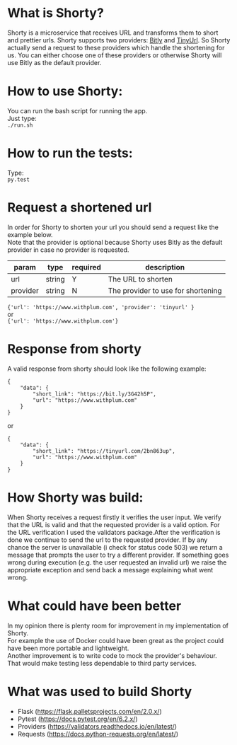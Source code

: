 # What is Shorty?

Shorty is a microservice that receives URL and transforms them to short and prettier urls. Shorty supports two providers:
[Bitly](https://www.bitly.com) and [TinyUrl](https://tinyurl.com). So Shorty actually send a request to these providers which handle the shortening
for us. You can either choose one of these providers or otherwise Shorty will use Bitly as the default provider.


# How to use Shorty:
You can run the bash script for running the app.  
Just type:  
```./run.sh```

# How to run the tests:
Type:  
```py.test```

# Request a shortened url

In order for Shorty to shorten your url you should send a request like the example below.  
Note that the provider is optional because Shorty uses Bitly as the default provider in case no provider is requested.  
  
| param    | type   | required | description                        |
|----------|--------|----------|------------------------------------|
| url      | string | Y        | The URL to shorten                 |
| provider | string | N        | The provider to use for shortening |

```{'url': 'https://www.withplum.com', 'provider': 'tinyurl' }```  
or  
```{'url': 'https://www.withplum.com'}```  
# Response from shorty

A valid response from shorty should look like the following example:  
```
{
    "data": {
        "short_link": "https://bit.ly/3G42h5P",
        "url": "https://www.withplum.com"
    }
}
```  
or  

```
{
    "data": {
        "short_link": "https://tinyurl.com/2bn863up",
        "url": "https://www.withplum.com"
    }
}
```

# How Shorty was build:

When Shorty receives a request firstly it verifies the user input. We verify that the URL is valid and that the requested provider
is a valid option. For the URL verification I used the validators package.After the verification is done we continue to send the url
to the requested provider. If by any chance the server is unavailable (i check for status code 503) we return a message that
prompts the user to try a different provider. If something goes wrong during execution (e.g. the user requested an invalid url)
we raise the appropriate exception and send back a message explaining what went wrong.


# What could have been better

In my opinion there is plenty room for improvement in my implementation of Shorty.  
For example the use of Docker could have been great as the project could have been more portable and lightweight.  
Another improvement is to write code to mock the provider's behaviour. That would make testing less dependable to third party
services.

# What was used to build Shorty
- Flask (https://flask.palletsprojects.com/en/2.0.x/)
- Pytest (https://docs.pytest.org/en/6.2.x/)
- Providers (https://validators.readthedocs.io/en/latest/)
- Requests (https://docs.python-requests.org/en/latest/)
